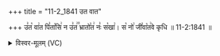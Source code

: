 +++
title = "11-2_1841 उत वात"

+++
उ꣣त꣡ वा꣢त पि꣣ता꣡सि꣢ न उ꣣त꣢꣫ भ्रातो꣣त꣢ नः꣣ स꣡खा꣢। स꣡ नो꣢ जी꣣वा꣡त꣢वे कृधि ॥ 11-2:1841 ॥

<details><summary>विस्वर-मूलम् (VC)</summary>

उत वात पितासि न उत भ्रातोत नः सखा । स नो जीवातवे कृधि ॥१८४१॥
</details>